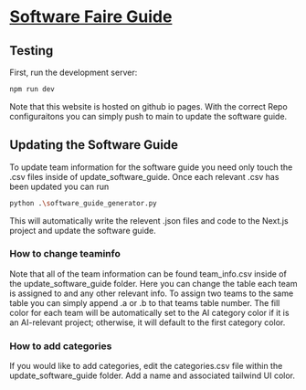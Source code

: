 # [Software Faire Guide](https://cs210.github.io/SoftwareGuide/)
## Testing

First, run the development server:

```bash
npm run dev
```

Note that this website is hosted on github io pages. With the correct
Repo configuraitons you can simply push to main to update the software guide.

## Updating the Software Guide
To update team information for the software guide you need only touch the
.csv files inside of update_software_guide. Once each relevant .csv has 
been updated you can run 

```bash
python .\software_guide_generator.py
```
This will automatically write the relevent .json files and code to the 
Next.js project and update the software guide. 

### How to change teaminfo
Note that all of the team information can be found team_info.csv inside of the update_software_guide folder.
Here you can change the table each team is assigned to and any other relevant info. To assign two teams to
the same table you can simply append .a or .b to that teams table number. The fill color for each team will be automatically 
set to the AI category color if it is an AI-relevant project; otherwise, it will default to the first category color.

### How to add categories
If you would like to add categories, edit the categories.csv file within the update_software_guide folder. Add
a name and associated tailwind UI color.

